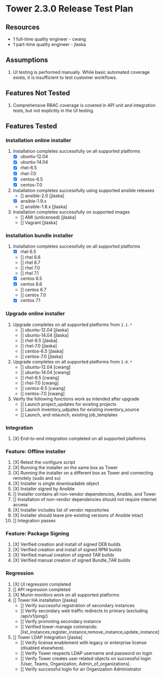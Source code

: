 # Tower 2.3.0 Release Test Plan

## Resources
* 1 full-time quality engineer - cwang
* 1 part-time quality engineer - jlaska

## Assumptions
1. UI testing is performed manually.  While basic automated coverage exists, it is insufficient to test customer workflows.

## Features Not Tested
1. Comprehensive RBAC coverage is covered in API unit and integration tests, but not explicitly in the UI testing.

## Features Tested

### Installation online installer
1. Installation completes successfully on all supported platforms
    * [x] ubuntu-12.04
    * [x] ubuntu-14.04
    * [x] rhel-6.5
    * [x] rhel-7.0
    * [x] centos-6.5
    * [x] centos-7.0
1. Installation completes successfully using supported ansible releases
    * [] ansible-2.0  [jlaska]
    * [x] ansible-1.9.x
    * [] ansible-1.8.x [jlaska]
1. Installation completes successfully on supported images
    * [] AMI (unlicensed) [jlaska]
    * [] Vagrant [jlaska]

### Installation bundle installer
1. Installation completes successfully on all supported platforms
    * [X] rhel 6.5
    * [] rhel 6.6
    * [] rhel 6.7
    * [] rhel 7.0
    * [] rhel 7.1
    * [X] centos 6.5
    * [X] centos 6.6
    * [] centos 6.7
    * [] centos 7.0
    * [X] centos 7.1

### Upgrade online installer
1. Upgrade completes on all supported platforms from `2.1.*`
    * [] ubuntu-12.04 [jlaska]
    * [] ubuntu-14.04 [jlaska]
    * [] rhel-6.5 [jlaska]
    * [] rhel-7.0 [jlaska]
    * [] centos-6.5 [jlaska]
    * [] centos-7.0 [jlaska]
1. Upgrade completes on all supported platforms from `2.0.*`
    * [] ubuntu-12.04 [cwang]
    * [] ubuntu-14.04 [cwang]
    * [] rhel-6.5 [cwang]
    * [] rhel-7.0 [cwang]
    * [] centos-6.5 [cwang]
    * [] centos-7.0 [cwang]
1. Verify the following functions work as intended after upgrade
    * [] Launch project_updates for existing projects
    * [] Launch inventory_udpates for existing inventory_source
    * [] Launch, and relaunch, existing job_templates

### Integration
1. [X] End-to-end integration completed on all supported platforms

### Feature: Offline installer
1. [X] Retest the configure script
1. [X] Running the installer on the same box as Tower
1. [X] Running the installer on a different box as Tower and connecting remotely (sudo and su)
1. [X] Installer is single downloadable object
1. [X] Installer signed by Ansible
1. [] Installer contains all non-vendor dependencies, Ansible, and Tower
1. [] Installation of non-vendor dependencies should not require internet access
1. [X] Installer includes list of vendor repositories
1. [X] Installer should leave pre-existing versions of Ansible intact
1. [] Integration passes

### Feature: Package Signing
1. [X] Verified creation and install of signed DEB builds
1. [X] Verified creation and install of signed RPM builds
1. [X] Verified manual creation of signed TAR builds
1. [X] Verified manual creation of signed Bundle_TAR builds

### Regression
1. [X] UI regression completed
1. [] API regression completed
1. [X] Munin monitors work on all supported platforms
1. [] Tower HA installation [jlaska]
    * [] Verify successful registration of secondary instances
    * [] Verify secondary web traffic redirects to primary (excluding /api/v1/ping/)
    * [] Verify promoting secondary instance
    * [] Verified tower-manage commands: [list_instances,register_instance,remove_instance,update_instance]
1. [] Tower LDAP Integration [jlaska]
    * [] Verify license enablement with legacy or enterprise license (disabled elsewhere).
    * [] Verify Tower respects LDAP username and password on login
    * [] Verify Tower creates user related objects on successful login (User, Teams, Organization, Admin_of_organizations).
    * [] Verify successful login for an Organization Administrator
